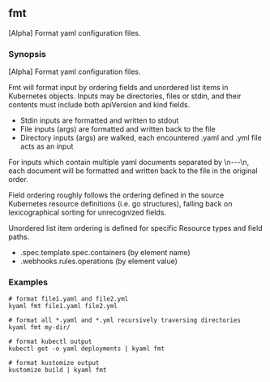 ## fmt

[Alpha] Format yaml configuration files.

### Synopsis

[Alpha] Format yaml configuration files.

Fmt will format input by ordering fields and unordered list items in Kubernetes
objects.  Inputs may be directories, files or stdin, and their contents must
include both apiVersion and kind fields.

- Stdin inputs are formatted and written to stdout
- File inputs (args) are formatted and written back to the file
- Directory inputs (args) are walked, each encountered .yaml and .yml file
  acts as an input

For inputs which contain multiple yaml documents separated by \n---\n,
each document will be formatted and written back to the file in the original
order.

Field ordering roughly follows the ordering defined in the source Kubernetes
resource definitions (i.e. go structures), falling back on lexicographical
sorting for unrecognized fields.

Unordered list item ordering is defined for specific Resource types and
field paths.

- .spec.template.spec.containers (by element name)
- .webhooks.rules.operations (by element value)

### Examples

	# format file1.yaml and file2.yml
	kyaml fmt file1.yaml file2.yml

	# format all *.yaml and *.yml recursively traversing directories
	kyaml fmt my-dir/

	# format kubectl output
	kubectl get -o yaml deployments | kyaml fmt

	# format kustomize output
	kustomize build | kyaml fmt